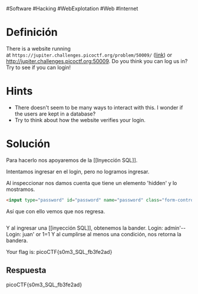 #Software #Hacking #WebExplotation #Web #Internet 
# Definición
There is a website running at `https://jupiter.challenges.picoctf.org/problem/50009/` ([link](https://jupiter.challenges.picoctf.org/problem/50009/)) or http://jupiter.challenges.picoctf.org:50009. Do you think you can log us in? Try to see if you can login!
# Hints
- There doesn't seem to be many ways to interact with this. I wonder if the users are kept in a database?
- Try to think about how the website verifies your login.
# Solución
Para hacerlo nos apoyaremos de la [[Inyección SQL]].

Intentamos ingresar en el login, pero no logramos ingresar.

Al inspeccionar nos damos cuenta que tiene un elemento 'hidden' y lo mostramos.
```html
<input type="password" id="password" name="password" class="form-control">
```

Así que con ello vemos que nos regresa.

```bash

```

Y al ingresar una [[inyección SQL]], obtenemos la bander.
Login: admin'--
Login: juan' or 1=1
Y al cumplirse al menos una condición, nos retorna la bandera.

Your flag is: picoCTF{s0m3_SQL_fb3fe2ad}
## Respuesta
picoCTF{s0m3_SQL_fb3fe2ad}